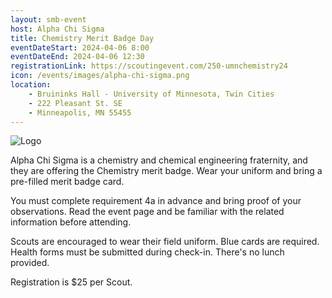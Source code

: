```yaml
---
layout: smb-event
host: Alpha Chi Sigma
title: Chemistry Merit Badge Day
eventDateStart: 2024-04-06 8:00
eventDateEnd: 2024-04-06 12:30
registrationLink: https://scoutingevent.com/250-umnchemistry24
icon: /events/images/alpha-chi-sigma.png
location:
    - Bruininks Hall - University of Minnesota, Twin Cities
    - 222 Pleasant St. SE
    - Minneapolis, MN 55455
---
```


<div class="W(35%)--_s W(70%)--s M(a)">
<img src="{{icon}}" alt="Logo" class="W(100%)" />
</div>

Alpha Chi Sigma is a chemistry and chemical engineering fraternity, and they are offering the Chemistry merit badge.
Wear your uniform and bring a pre-filled merit badge card.

You must complete requirement 4a in advance and bring proof of your observations. Read the event page and be familiar with the related information before attending.

Scouts are encouraged to wear their field uniform. Blue cards are required. Health forms must be submitted during check-in. There's no lunch provided.

Registration is $25 per Scout.
